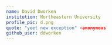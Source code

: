 ```yaml
---
name: David Dworken
institution: Northeastern University
profile_pic: d.png
quote: "yeet new exception" -anonymous
github_user: ddworken
---
```

